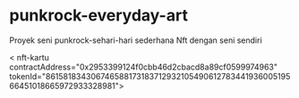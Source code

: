 # punkrock-everyday-art
Proyek seni punkrock-sehari-hari sederhana Nft dengan seni sendiri
<head>
    <  nft-kartu
    contractAddress="0x2953399124f0cbb46d2cbacd8a89cf0599974963"
    tokenId="86158183430674658817318371293210549061278344193600519566451018665972933328981">
    </nft-card>
    <script src=" https://unpkg.com/embeddable-nfts/dist/nft-card.min.js "></script>
